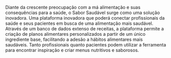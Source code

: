 Diante da crescente preocupação com a má alimentação e suas consequências para a saúde, o Sabor Saudável surge como uma solução inovadora. Uma plataforma inovadora que poderá conectar profissionais da saúde e seus pacientes em busca de uma alimentação mais saudável. Através de um banco de dados extenso de receitas, a plataforma permite a criação de planos alimentares personalizados a partir de um único ingrediente base, facilitando a adesão a hábitos alimentares mais saudáveis. Tanto profissionais quanto pacientes podem utilizar a ferramenta para encontrar inspiração e criar menus nutritivos e saborosos.
